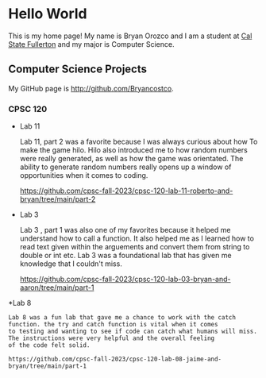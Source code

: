 # Hello World

This is my home page! My name is Bryan Orozco and I am a student at [Cal State Fullerton](http://www.fullerton.edu/) and my major is Computer Science.

## Computer Science Projects

My GitHub page is http://github.com/Bryancostco.

### CPSC 120

* Lab 11

    Lab 11, part 2 was a favorite because I was always curious about how To make the game hilo. 
    Hilo also introduced me to how random numbers were really generated, as well as how the game was 
    orientated. The ability to generate random numbers really opens up a window of opportunities when 
    it comes to coding.

    https://github.com/cpsc-fall-2023/cpsc-120-lab-11-roberto-and-bryan/tree/main/part-2

* Lab 3 

    Lab 3 , part 1 was also one of my favorites because it helped me understand how to call a function. 
    It also helped me as I learned how to read text given within the arguements and convert them from string to 
    double or int etc. Lab 3 was a foundational lab that has given me knowledge that I couldn't miss.

    https://github.com/cpsc-fall-2023/cpsc-120-lab-03-bryan-and-aaron/tree/main/part-1

*Lab 8

    Lab 8 was a fun lab that gave me a chance to work with the catch function. the try and catch function is vital when it comes
    to testing and wanting to see if code can catch what humans will miss. The instructions were very helpful and the overall feeling 
    of the code felt solid. 

    https://github.com/cpsc-fall-2023/cpsc-120-lab-08-jaime-and-bryan/tree/main/part-1